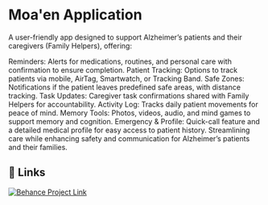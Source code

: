 
# Moa'en Application 

A user-friendly app designed to support Alzheimer’s patients and their caregivers (Family Helpers), offering:

Reminders: Alerts for medications, routines, and personal care with confirmation to ensure completion.
Patient Tracking: Options to track patients via mobile, AirTag, Smartwatch, or Tracking Band.
Safe Zones: Notifications if the patient leaves predefined safe areas, with distance tracking.
Task Updates: Caregiver task confirmations shared with Family Helpers for accountability.
Activity Log: Tracks daily patient movements for peace of mind.
Memory Tools: Photos, videos, audio, and mind games to support memory and cognition.
Emergency & Profile: Quick-call feature and a detailed medical profile for easy access to patient history.
Streamlining care while enhancing safety and communication for Alzheimer’s patients and their families.




## 🔗 Links
[![Behance Project Link](https://img.shields.io/badge/my_Behance-000?style=for-the-badge&logo=ko-fi&logoColor=white)](https://www.behance.net/gallery/211930077/Moaen-App/)
